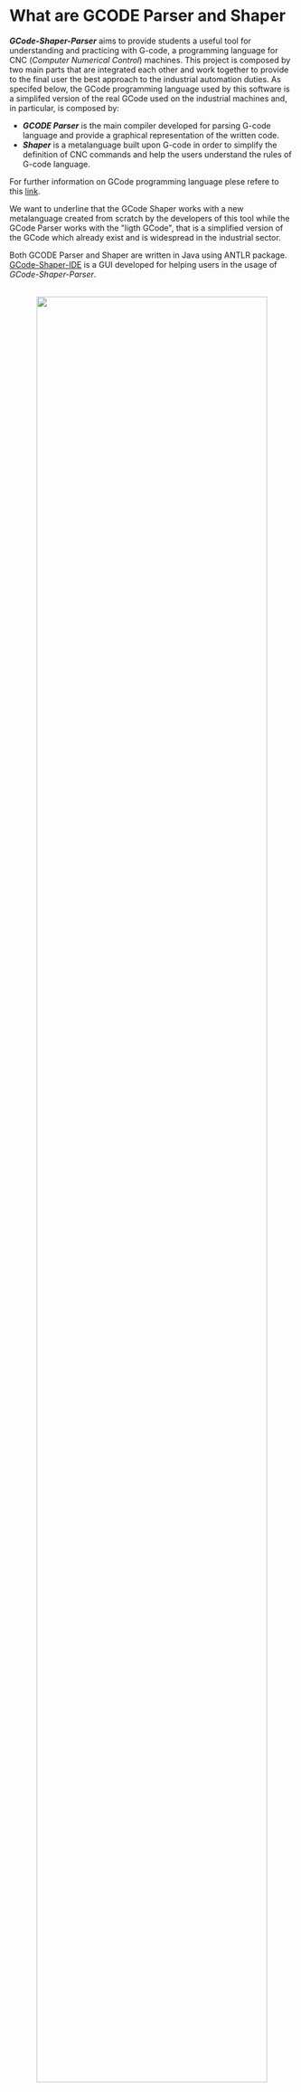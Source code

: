 # What are GCODE Parser and Shaper
***GCode-Shaper-Parser*** aims to provide students a useful tool for understanding and practicing with G-code, a programming language for CNC (*Computer Numerical Control*) machines. This project is composed by two main parts that are integrated each other and work together to provide to the final user the best approach to the industrial automation duties. 
As specifed below, the GCode programming language used by this software is a simplifed version of the real GCode used on the industrial machines and, in particular, is composed by: 
- ***GCODE Parser*** is the main compiler developed for parsing G-code language and provide a graphical representation of the written code.
- ***Shaper*** is a metalanguage built upon G-code in order to simplify the definition of CNC commands and help the users understand the rules of G-code language.

For further information on GCode programming language plese refere to this [link](https://en.wikipedia.org/wiki/G-code).

We want to underline that the GCode Shaper works with a new metalanguage created from scratch by the developers of this tool while the GCode Parser works with the "ligth GCode", that is a simplified version of the GCode which already exist and is widespread in the industrial sector.

Both GCODE Parser and Shaper are written in Java using ANTLR package.</br>
[GCode-Shaper-IDE](https://github.com/Team-di-Sviluppo-UniSIR/GCode-Shaper-Parser/releases/tag/v1.0) is a GUI developed for helping users in the usage of *GCode-Shaper-Parser*.
</br><br>

<p align="center">
<img src="https://user-images.githubusercontent.com/36960844/159366726-d1435940-8992-414c-9498-cfcd8bc91229.png" width=90% />
</p>

# Repository structure
### Repository tree diagram
```
GCode-Shaper-Parser
├── code
├── docs
├── errors
├── jars
├── libraries
├── LICENSE
└── README.md
```

This repository is basically organized as follows:

### code
It contains all the code related to this project. It is further organized into packages, each of which refers to a specific feature or features subset. Please refer below for subfolder organization details.

### docs
It contains the documentation both for the G-Code parser and the Shaper metalanguage. You can navigate it using links to the errors subfolder.
```
docs
├── gcode parser
│   ├── GCode Parser Syntax Grammar.pdf
│   ├── README.md
│   └── tokenList.md
├── pdf_readme.pdf
├── pptx_presentation.pdf
└── shaper metalanguage
    ├── README.md
    ├── Shaper Parser Syntax Grammar.pdf
    └── tokenList.md
```

### errors
In this folder are located the specification for the errors, both for G-Code and Shaper.
```
errors
├── gcode parser
│   └── README.md
└── shaper metalanguage
    └── README.md
```

### jars
This folder containts the `antlrworks-1.5.2-complete.jar`. If you'd like to develop further, please refer to this jar in order to update and modify the language specification (both for G-Code and Shaper).
```
jars
└── antlrworks-1.5.2-complete.jar
```

### libraries
This project uses `antlr-3.4-complete.jar`. When importing the Java code, please use this library version to build the project.
```
├── antlr-3.4-complete.jar
├── antlr-4.8-complete.jar
└── antlr-runtime-4.8.jar
```

# Code management and organization
### Code tree diagram
```
code
├── GCODE
├── IDE
├── SHAPER
├── resources
└── temp_files
```

The code folder is organized as follows:

### GCODE 
This source folder contains all the code related to the G-Code specification language. `gcodeGrammarHandler.java` is responsible for managing all G-Code main functions, mainly responsible for language-related data acquisition, data structures manipulation and population. In the `util` package are located all support classes that allow to build all the language associated objects. The `gcodeDrawingTool` package contains the classes that manage the graphical interface for the G-Code drawing tool, while `gcodeMain` contains the error manager class for G-Code.

```
GCODE
├── gcodeCompiler
│   ├── gcodeGrammar.g
│   ├── gcodeGrammarHandler.java
│   ├── gcodeGrammarLexer.java
│   ├── gcodeGrammarParser.java
│   ├── gcodeGrammar.tokens
│   └── util
│       ├── BlockDescriptor.java
│       ├── CircularMove.java
│       ├── Coordinate.java
│       ├── GCodeError.java
│       ├── InfoGeometriche.java
│       ├── InfoTecnologiche.java
│       ├── InfoTecnologicheM.java
│       ├── LinearMove.java
│       └── Tool.java
├── gcodeDrawingTool
│   ├── GCodeDrawingViewer.java
│   └── StaticDrawingController.java
└── gcodeMain
    └── GcodeErrorManager.java
```

### IDE
In this source folder are located the viewer and controller classes for the IDE.
```
IDE
└── gcodeIDE
    ├── GCodeIDEMain.java
    └── GCodeIDEWindow.java
```

### SHAPER
This source folder has the exact same structure as `GCODE` but refers to the Shaper Metalanguage.
```
SHAPER
├── shaperCompiler
│   ├── shaperGrammar.g
│   ├── shaperGrammarHandler.java
│   ├── shaperGrammarLexer.java
│   ├── shaperGrammarParser.java
│   ├── shaperGrammar.tokens
│   └── util
│       ├── Circle.java
│       ├── Rectangle.java
│       ├── Shape.java
│       ├── ShaperError.java
│       ├── Square.java
│       └── Triangle.java
└── shaperMain
    └── ShaperErrorManager.java
```

### resources
This folder contains some debugging file useful for future developments, mainly involving the possibilty of direct parsing of *.gcode* files, manually written or automatically generated by CAM (*Computer Aided Manufacturing*) software.
```
resources
├── input.gcode
├── sampleInputDrawing.gcode
└── shaperInput.shaper
```

### temp_files
In this folder are located the temporari swap files used by the IDE for to store the user input (both Shaper and G-Code) or mid-processing data, namely the G-Code specification generated by parsing the Shaper user input.
```
temp_files
├── gcode_temp.txt
└── shaper_temp.txt
```

# Installation
*GCode-Shaper-IDE* v1.0 executable program can be downloaded from the [Releases](https://github.com/Team-di-Sviluppo-UniSIR/GCode-Shaper-Parser/releases/tag/v1.0) section of this repo ("GCodeShaperIDE.exe").

# Docs
Helpful docs with syntax, examples and errors for understanding both *GCODE Parser* and *Shaper* are here provided:
1. [G-code Parser docs](https://github.com/Team-di-Sviluppo-UniSIR/GCode-Shaper-Parser/tree/main/docs/gcode%20parser)
2. [Shaper docs](https://github.com/Team-di-Sviluppo-UniSIR/GCode-Shaper-Parser/tree/main/docs/shaper%20metalanguage)

# Semantic analysis
## GCode parser
Following the GCode definition, each block of the source code can contain one or more instruction and, each of them, can has further informations about the movement, the speed, the tecnology and other possibile details of the CNC machine tool. 
An important difference between the GCode and our "light GCode" is that in the reality all the instruction informations can be listed randomly while in our solution is specified a fix order to be followed. The GCode grammar implemented in this software is based on this assumption and is built via a bottom-up approach that combine two main method: the first one is used to create the instruction informations while the other one is used to assembly them in several blocks. 
During the costruction is also verified that the identificator of each block (N###) follows an increasing order (not necessarily sequential) and, after this check, all the components are finally merged in the main object called "Blocks" and istanciated as a SortedMap. It represent the top-chain object which is passed and processed by the GCode parser.  

## GCode shaper
Stessa cosa di sopra da adattare alla struttura del gcode shaper

# Errors
All errors in G-code Parser and Shaper are here listed:
1. [G-code Parser error list](https://github.com/Team-di-Sviluppo-UniSIR/GCode-Shaper-Parser/tree/main/errors/gcode%20parser)
2. [Shaper error list](https://github.com/Team-di-Sviluppo-UniSIR/GCode-Shaper-Parser/tree/main/errors/shaper%20metalanguage)

# Contributors
- Luca Ghislotti
- Luca Parimbelli
- Andrea Marinò
- Alessandro Mazzola
